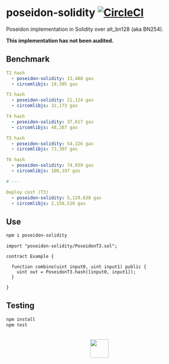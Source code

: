 # poseidon-solidity [![CircleCI](https://img.shields.io/circleci/build/github/vimwitch/poseidon-solidity/main)](https://dl.circleci.com/status-badge/redirect/gh/vimwitch/poseidon-solidity/tree/main)

Poseidon implementation in Solidity over alt_bn128 (aka BN254).

**This implementation has not been audited.**

## Benchmark

```yaml
T2 hash
  - poseidon-solidity: 13,488 gas
  - circomlibjs: 19,395 gas

T3 hash
  - poseidon-solidity: 21,124 gas
  - circomlibjs: 32,173 gas

T4 hash
  - poseidon-solidity: 37,617 gas
  - circomlibjs: 48,267 gas

T5 hash
  - poseidon-solidity: 54,326 gas
  - circomlibjs: 73,307 gas

T6 hash
  - poseidon-solidity: 74,039 gas
  - circomlibjs: 100,197 gas

# ---

Deploy cost (T3)
  - poseidon-solidity: 5,129,638 gas
  - circomlibjs: 2,156,516 gas
```

## Use

```sh
npm i poseidon-solidity
```

```solidity
import "poseidon-solidity/PoseidonT3.sol";

contract Example {

  function combine(uint input0, uint input1) public {
    uint out = PoseidonT3.hash([input0, input1]);
  }

}
```

## Testing

```sh
npm install
npm test
```

<br />

<div align="center">
<a href="https://appliedzkp.org">
<img width="50px" height="auto" src="https://raw.githubusercontent.com/vimwitch/poseidon-solidity/main/pse_logo.svg" />
</a>
</div>
